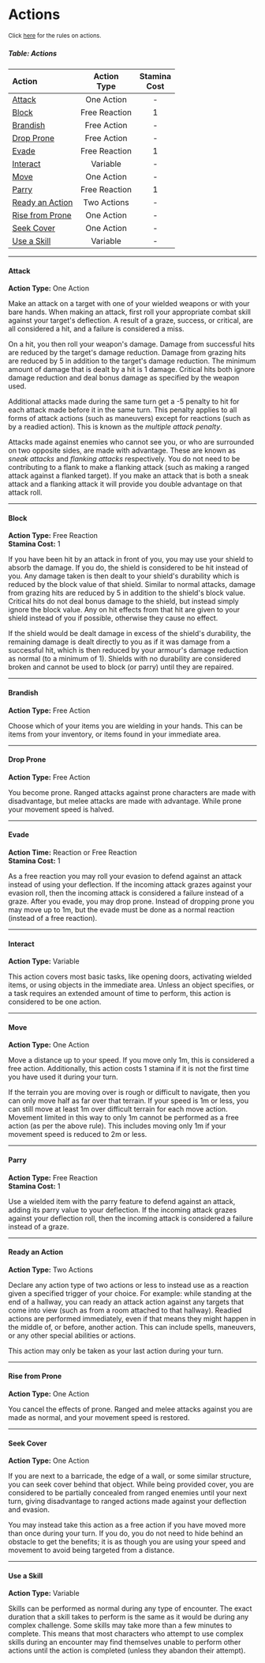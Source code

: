 # Actions

<sup>Click [here](/Core_Rules/Encounters_and_Abilities#actions) for the rules on actions.</sup>

##### Table: Actions
| Action | Action<br/>Type | Stamina<br/>Cost |
|:-|:-:|:-:|
| [Attack](#attack) | <nobr>One Action</nobr> | - |
| [Block](#block) | <nobr>Free Reaction</nobr> | 1 |
| [Brandish](#brandish) | <nobr>Free Action</nobr> | - |
| [Drop Prone](#drop-prone) | <nobr>Free Action</nobr> | - |
| [Evade](#evade) | <nobr>Free Reaction</nobr> | 1 |
| [Interact](#interact) | Variable | - |
| [Move](#move) | <nobr>One Action</nobr> | - |
| [Parry](#parry) | <nobr>Free Reaction</nobr> | 1 |
| [Ready an Action](#ready-an-action) | <nobr>Two Actions</nobr> | - |
| [Rise from Prone](#rise-from-prone) | <nobr>One Action</nobr> | - |
| [Seek Cover](#seek-cover) | <nobr>One Action</nobr> | - |
| [Use a Skill](#use-a-skill) | Variable | - |

---

#### Attack

**Action Type:** One Action

Make an attack on a target with one of your wielded weapons or with your bare hands. When making an attack, first roll your appropriate combat skill against your target's deflection. A result of a graze, success, or critical, are all considered a hit, and a failure is considered a miss.

On a hit, you then roll your weapon's damage. Damage from successful hits are reduced by the target's damage reduction. Damage from grazing hits are reduced by 5 in addition to the target's damage reduction. The minimum amount of damage that is dealt by a hit is 1 damage. Critical hits both ignore damage reduction and deal bonus damage as specified by the weapon used.

Additional attacks made during the same turn get a -5 penalty to hit for each attack made before it in the same turn. This penalty applies to all forms of attack actions (such as maneuvers) except for reactions (such as by a readied action). This is known as the *multiple attack penalty*.

Attacks made against enemies who cannot see you, or who are surrounded on two opposite sides, are made with advantage. These are known as *sneak attacks* and *flanking attacks* respectively. You do not need to be contributing to a flank to make a flanking attack (such as making a ranged attack against a flanked target). If you make an attack that is both a sneak attack and a flanking attack it will provide you double advantage on that attack roll.

<!--
On a hit, you then roll your weapon's damage. Both grazing hits and successful hits are reduced by the target's damage reduction. Damage from grazing hits are then further reduced by half. The minimum amount of damage that is dealt by a hit is 1 damage. Critical hits both ignore damage reduction and deal bonus damage as specified by the weapon used.
-->

---

#### Block

**Action Type:** Free Reaction  
**Stamina Cost:** 1

If you have been hit by an attack in front of you, you may use your shield to absorb the damage. If you do, the shield is considered to be hit instead of you. Any damage taken is then dealt to your shield's durability which is reduced by the block value of that shield. Similar to normal attacks, damage from grazing hits are reduced by 5 in addition to the shield's block value. Critical hits do not deal bonus damage to the shield, but instead simply ignore the block value. Any on hit effects from that hit are given to your shield instead of you if possible, otherwise they cause no effect.

If the shield would be dealt damage in excess of the shield's durability, the remaining damage is dealt directly to you as if it was damage from a successful hit, which is then reduced by your armour's damage reduction as normal (to a minimum of 1). Shields with no durability are considered broken and cannot be used to block (or parry) until they are repaired.

---

#### Brandish

**Action Type:** Free Action

Choose which of your items you are wielding in your hands. This can be items from your inventory, or items found in your immediate area.

---

#### Drop Prone

**Action Type:** Free Action

You become prone. Ranged attacks against prone characters are made with disadvantage, but melee attacks are made with advantage. While prone your movement speed is halved. 

<!-- Possible alternate text: "Attacks made at a range of 3m or greater against prone characters are made with disadvantage, but attacks made within 1m are made with advantage." -->

---

#### Evade

**Action Time:** Reaction or Free Reaction  
**Stamina Cost:** 1

As a free reaction you may roll your evasion to defend against an attack instead of using your deflection. If the incoming attack grazes against your evasion roll, then the incoming attack is considered a failure instead of a graze. After you evade, you may drop prone. Instead of dropping prone you may move up to 1m, but the evade must be done as a normal reaction (instead of a free reaction).

---

#### Interact

**Action Type:** Variable

This action covers most basic tasks, like opening doors, activating wielded items, or using objects in the immediate area. Unless an object specifies, or a task requires an extended amount of time to perform, this action is considered to be one action.

---

#### Move

**Action Type:** One Action

Move a distance up to your speed. If you move only 1m, this is considered a free action. Additionally, this action costs 1 stamina if it is not the first time you have used it during your turn.

If the terrain you are moving over is rough or difficult to navigate, then you can only move half as far over that terrain. If your speed is 1m or less, you can still move at least 1m over difficult terrain for each move action. Movement limited in this way to only 1m cannot be performed as a free action (as per the above rule). This includes moving only 1m if your movement speed is reduced to 2m or less.

---

#### Parry

**Action Type:** Free Reaction  
**Stamina Cost:** 1

Use a wielded item with the parry feature to defend against an attack, adding its parry value to your deflection. If the incoming attack grazes against your deflection roll, then the incoming attack is considered a failure instead of a graze.

---

#### Ready an Action

**Action Type:** Two Actions

Declare any action type of two actions or less to instead use as a reaction given a specified trigger of your choice. For example: while standing at the end of a hallway, you can ready an attack action against any targets that come into view (such as from a room attached to that hallway). Readied actions are performed immediately, even if that means they might happen in the middle of, or before, another action. This can include spells, maneuvers, or any other special abilities or actions.

This action may only be taken as your last action during your turn.

<!-- Could instead be variable action type equivalent to the action readied... but then it's an exploit to always get one attack without the multiple attack penalty... I mean it kind of already is, but at least it costs an extra action. -->

---

#### Rise from Prone

**Action Type:** One Action

You cancel the effects of prone. Ranged and melee attacks against you are made as normal, and your movement speed is restored.

---

#### Seek Cover

**Action Type:** One Action

If you are next to a barricade, the edge of a wall, or some similar structure, you can seek cover behind that object. While being provided cover, you are considered to be partially concealed from ranged enemies until your next turn, giving disadvantage to ranged actions made against your deflection and evasion.

You may instead take this action as a free action if you have moved more than once during your turn. If you do, you do not need to hide behind an obstacle to get the benefits; it is as though you are using your speed and movement to avoid being targeted from a distance.

---

#### Use a Skill

**Action Type:** Variable

Skills can be performed as normal during any type of encounter. The exact duration that a skill takes to perform is the same as it would be during any complex challenge. Some skills may take more than a few minutes to complete. This means that most characters who attempt to use complex skills during an encounter may find themselves unable to perform other actions until the action is completed (unless they abandon their attempt).